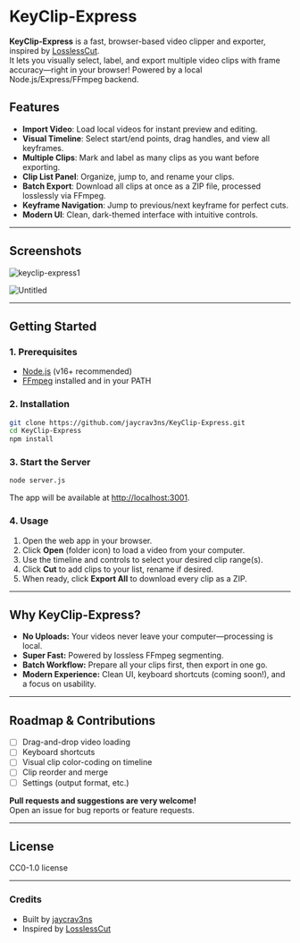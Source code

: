 # KeyClip-Express

**KeyClip-Express** is a fast, browser-based video clipper and exporter, inspired by [LosslessCut](https://github.com/mifi/lossless-cut).  
It lets you visually select, label, and export multiple video clips with frame accuracy—right in your browser!
Powered by a local Node.js/Express/FFmpeg backend.

## Features

- **Import Video**: Load local videos for instant preview and editing.
- **Visual Timeline**: Select start/end points, drag handles, and view all keyframes.
- **Multiple Clips**: Mark and label as many clips as you want before exporting.
- **Clip List Panel**: Organize, jump to, and rename your clips.
- **Batch Export**: Download all clips at once as a ZIP file, processed losslessly via FFmpeg.
- **Keyframe Navigation**: Jump to previous/next keyframe for perfect cuts.
- **Modern UI**: Clean, dark-themed interface with intuitive controls.

---

## Screenshots

![keyclip-express1](https://github.com/user-attachments/assets/e528c151-3e8b-4768-9165-8742adbffa15)

![Untitled](https://github.com/user-attachments/assets/e4fc4901-b160-4aa9-b06d-d99b426c8d4b)

---

## Getting Started

### 1. Prerequisites

- [Node.js](https://nodejs.org/) (v16+ recommended)
- [FFmpeg](https://ffmpeg.org/) installed and in your PATH

### 2. Installation

```bash
git clone https://github.com/jaycrav3ns/KeyClip-Express.git
cd KeyClip-Express
npm install
```

### 3. Start the Server

```bash
node server.js
```
The app will be available at [http://localhost:3001](http://localhost:3001).

### 4. Usage

1. Open the web app in your browser.
2. Click **Open** (folder icon) to load a video from your computer.
3. Use the timeline and controls to select your desired clip range(s).
4. Click **Cut** to add clips to your list, rename if desired.
5. When ready, click **Export All** to download every clip as a ZIP.

---

## Why KeyClip-Express?

- **No Uploads:** Your videos never leave your computer—processing is local.
- **Super Fast:** Powered by lossless FFmpeg segmenting.
- **Batch Workflow:** Prepare all your clips first, then export in one go.
- **Modern Experience:** Clean UI, keyboard shortcuts (coming soon!), and a focus on usability.

---

## Roadmap & Contributions

- [ ] Drag-and-drop video loading
- [ ] Keyboard shortcuts
- [ ] Visual clip color-coding on timeline
- [ ] Clip reorder and merge
- [ ] Settings (output format, etc.)

**Pull requests and suggestions are very welcome!**  
Open an issue for bug reports or feature requests.

---

## License

CC0-1.0 license

---

### Credits

- Built by [jaycrav3ns](https://github.com/jaycrav3ns)
- Inspired by [LosslessCut](https://github.com/mifi/lossless-cut)
